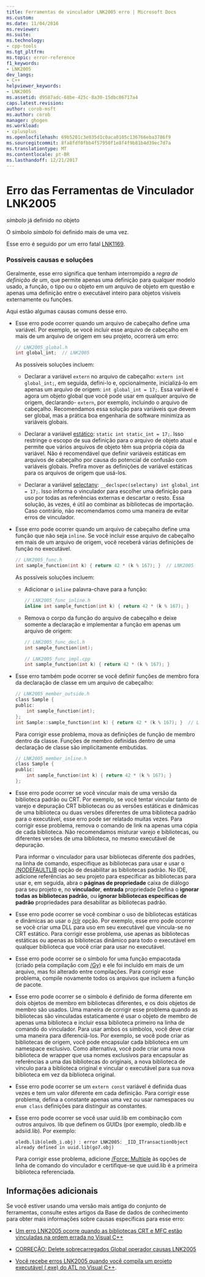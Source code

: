 ```yaml
---
title: Ferramentas de vinculador LNK2005 erro | Microsoft Docs
ms.custom: 
ms.date: 11/04/2016
ms.reviewer: 
ms.suite: 
ms.technology:
- cpp-tools
ms.tgt_pltfrm: 
ms.topic: error-reference
f1_keywords:
- LNK2005
dev_langs:
- C++
helpviewer_keywords:
- LNK2005
ms.assetid: d9587adc-68be-425c-8a30-15dbc86717a4
caps.latest.revision: 
author: corob-msft
ms.author: corob
manager: ghogen
ms.workload:
- cplusplus
ms.openlocfilehash: 69b5201c3e035d1c0aca0105c136766eba3786f9
ms.sourcegitcommit: 8fa8fdf0fbb4f57950f1e8f4f9b81b4d39ec7d7a
ms.translationtype: MT
ms.contentlocale: pt-BR
ms.lasthandoff: 12/21/2017
---
```

# <a name="linker-tools-error-lnk2005"></a>Erro das Ferramentas de Vinculador LNK2005
*símbolo* já definido no objeto  
  
O símbolo *símbolo* foi definido mais de uma vez.   
  
Esse erro é seguido por um erro fatal [LNK1169](../../error-messages/tool-errors/linker-tools-error-lnk1169.md).  
  
### <a name="possible-causes-and-solutions"></a>Possíveis causas e soluções  
  
Geralmente, esse erro significa que tenham interrompido a *regra de definição de um*, que permite apenas uma definição para qualquer modelo usado, a função, o tipo ou o objeto em um arquivo de objeto em questão e apenas uma definição entre o executável inteiro para objetos visíveis externamente ou funções.  
  
Aqui estão algumas causas comuns desse erro.  
  
-   Esse erro pode ocorrer quando um arquivo de cabeçalho define uma variável. Por exemplo, se você incluir esse arquivo de cabeçalho em mais de um arquivo de origem em seu projeto, ocorrerá um erro:  
  
    ```h  
    // LNK2005_global.h  
    int global_int;  // LNK2005
    ```  
  
    As possíveis soluções incluem:  
  
    -   Declarar a variável `extern` no arquivo de cabeçalho: `extern int global_int;`, em seguida, defini-lo e, opcionalmente, inicializá-lo em apenas um arquivo de origem: `int global_int = 17;`. Essa variável é agora um objeto global que você pode usar em qualquer arquivo de origem, declarando- `extern`, por exemplo, incluindo o arquivo de cabeçalho. Recomendamos essa solução para variáveis que devem ser global, mas a prática boa engenharia de software minimiza as variáveis globais.  
    
    -   Declarar a variável [estático](../../cpp/storage-classes-cpp.md#static): `static int static_int = 17;`. Isso restringe o escopo de sua definição para o arquivo de objeto atual e permite que vários arquivos de objeto têm sua própria cópia da variável. Não é recomendável que definir variáveis estáticas em arquivos de cabeçalho por causa do potencial de confusão com variáveis globais. Prefira mover as definições de variável estáticas para os arquivos de origem que usá-los.  
  
    -   Declarar a variável [selectany](../../cpp/selectany.md): `__declspec(selectany) int global_int = 17;`. Isso informa o vinculador para escolher uma definição para uso por todas as referências externas e descartar o resto. Essa solução, às vezes, é útil ao combinar as bibliotecas de importação. Caso contrário, não recomendamos como uma maneira de evitar erros de vinculador.  
  
-   Esse erro pode ocorrer quando um arquivo de cabeçalho define uma função que não seja `inline`. Se você incluir esse arquivo de cabeçalho em mais de um arquivo de origem, você receberá várias definições de função no executável.  
    
    ```h  
    // LNK2005_func.h  
    int sample_function(int k) { return 42 * (k % 167); }  // LNK2005
    ```  
  
    As possíveis soluções incluem:  
  
    -   Adicionar o `inline` palavra-chave para a função: 

        ```h  
        // LNK2005_func_inline.h  
        inline int sample_function(int k) { return 42 * (k % 167); }  
        ```  
  
    -   Remova o corpo da função do arquivo de cabeçalho e deixe somente a declaração e implementar a função em apenas um arquivo de origem:  
  
        ```h  
        // LNK2005_func_decl.h  
        int sample_function(int);  
        ```  
  
        ```cpp  
        // LNK2005_func_impl.cpp  
        int sample_function(int k) { return 42 * (k % 167); }  
        ```  
-   Esse erro também pode ocorrer se você definir funções de membro fora da declaração de classe em um arquivo de cabeçalho:  
  
    ```h  
    // LNK2005_member_outside.h  
    class Sample {
    public:
        int sample_function(int);  
    };
    int Sample::sample_function(int k) { return 42 * (k % 167); }  // LNK2005
    ```  
  
    Para corrigir esse problema, mova as definições de função de membro dentro da classe. Funções de membro definidas dentro de uma declaração de classe são implicitamente embutidas.  
  
    ```h  
    // LNK2005_member_inline.h  
    class Sample {
    public:
        int sample_function(int k) { return 42 * (k % 167); }  
    };
    ```  
  
-   Esse erro pode ocorrer se você vincular mais de uma versão da biblioteca padrão ou CRT. Por exemplo, se você tentar vincular tanto de varejo e depuração CRT bibliotecas ou as versões estáticas e dinâmicas de uma biblioteca ou duas versões diferentes de uma biblioteca padrão para o executável, esse erro pode ser relatado muitas vezes. Para corrigir esse problema, remova o comando de link na apenas uma cópia de cada biblioteca. Não recomendamos misturar varejo e bibliotecas, ou diferentes versões de uma biblioteca, no mesmo executável de depuração.  
  
    Para informar o vinculador para usar bibliotecas diferente dos padrões, na linha de comando, especifique as bibliotecas para usar e usar o [/NODEFAULTLIB](../../build/reference/nodefaultlib-ignore-libraries.md) opção de desabilitar as bibliotecas padrão. No IDE, adicione referências ao seu projeto para especificar as bibliotecas para usar e, em seguida, abra o **páginas de propriedade** caixa de diálogo para seu projeto e, no **vinculador**, **entrada** propriedade Defina o **ignorar todas as bibliotecas padrão**, ou **ignorar bibliotecas específicas de padrão** propriedades para desabilitar as bibliotecas padrão.   
  
-   Esse erro pode ocorrer se você combinar o uso de bibliotecas estáticas e dinâmicas ao usar o [/clr](../../build/reference/clr-common-language-runtime-compilation.md) opção. Por exemplo, esse erro pode ocorrer se você criar uma DLL para uso em seu executável que vincula-se no CRT estático. Para corrigir esse problema, use apenas as bibliotecas estáticas ou apenas as bibliotecas dinâmico para todo o executável em qualquer biblioteca que você criar para usar no executável.  
  
-   Esse erro pode ocorrer se o símbolo for uma função empacotada (criado pela compilação com [/Gy](../../build/reference/gy-enable-function-level-linking.md)) e ele foi incluído em mais de um arquivo, mas foi alterado entre compilações. Para corrigir esse problema, compile novamente todos os arquivos que incluem a função de pacote.  
  
-   Esse erro pode ocorrer se o símbolo é definido de forma diferente em dois objetos de membro em bibliotecas diferentes, e os dois objetos de membro são usados. Uma maneira de corrigir esse problema quando as bibliotecas são vinculadas estaticamente é usar o objeto de membro de apenas uma biblioteca e incluir essa biblioteca primeiro na linha de comando do vinculador. Para usar ambos os símbolos, você deve criar uma maneira para diferenciá-los. Por exemplo, se você pode criar as bibliotecas de origem, você pode encapsular cada biblioteca em um namespace exclusivo. Como alternativa, você pode criar uma nova biblioteca de wrapper que usa nomes exclusivos para encapsular as referências a uma das bibliotecas do originais, a nova biblioteca de vínculo para a biblioteca original e vincular o executável para sua nova biblioteca em vez da biblioteca original.  
  
-   Esse erro pode ocorrer se um `extern const` variável é definida duas vezes e tem um valor diferente em cada definição. Para corrigir esse problema, defina a constante apenas uma vez ou usar namespaces ou `enum class` definições para distinguir as constantes.  
  
-   Esse erro pode ocorrer se você usar uuid.lib em combinação com outros arquivos. lib que definem os GUIDs (por exemplo, oledb.lib e adsiid.lib). Por exemplo:  
  
    ```Output  
    oledb.lib(oledb_i.obj) : error LNK2005: _IID_ITransactionObject  
    already defined in uuid.lib(go7.obj)  
    ```  
  
     Para corrigir esse problema, adicione [/Force: Multiple](../../build/reference/force-force-file-output.md) às opções de linha de comando do vinculador e certifique-se que uuid.lib é a primeira biblioteca referenciada.
  
## <a name="additional-information"></a>Informações adicionais  
  
Se você estiver usando uma versão mais antiga do conjunto de ferramentas, consulte estes artigos da Base de dados de conhecimento para obter mais informações sobre causas específicas para esse erro:  
  
-   [Um erro LNK2005 ocorre quando as bibliotecas CRT e MFC estão vinculadas na ordem errada no Visual C++](https://support.microsoft.com/kb/148652)  
  
-   [CORREÇÃO: Delete sobrecarregados Global operador causas LNK2005](https://support.microsoft.com/kb/140440)  
  
-   [Você recebe erros LNK2005 quando você compila um projeto executável (.exe) do ATL no Visual C++](https://support.microsoft.com/kb/184235).  
  
